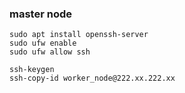 
### master node ###

```
sudo apt install openssh-server
sudo ufw enable
sudo ufw allow ssh
```

```
ssh-keygen
ssh-copy-id worker_node@222.xx.222.xx
```
